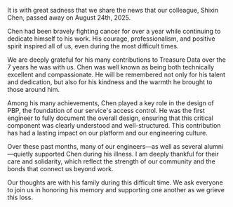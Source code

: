 It is with great sadness that we share the news that our colleague, Shixin Chen, passed away on August 24th, 2025.

Chen had been bravely fighting cancer for over a year while continuing to dedicate himself to his work. His courage, professionalism, and positive spirit inspired all of us, even during the most difficult times.

We are deeply grateful for his many contributions to Treasure Data over the 7 years he was with us. Chen was well known as being both technically excellent and compassionate. He will be remembered not only for his talent and dedication, but also for his kindness and the warmth he brought to those around him.

Among his many achievements, Chen played a key role in the design of PBP, the foundation of our service's access control. He was the first engineer to fully document the overall design, ensuring that this critical component was clearly understood and well-structured. This contribution has had a lasting impact on our platform and our engineering culture.

Over these past months, many of our engineers—as well as several alumni—quietly supported Chen during his illness. I am deeply thankful for their care and solidarity, which reflect the strength of our community and the bonds that connect us beyond work.

Our thoughts are with his family during this difficult time. We ask everyone to join us in honoring his memory and supporting one another as we grieve this loss.